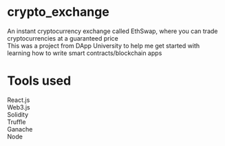 # crypto_exchange
An instant cryptocurrency exchange called EthSwap, where you can trade cryptocurrencies at a guaranteed price
<br />
This was a project from DApp University to help me get started with learning how to write smart contracts/blockchain apps
<br />
# Tools used
React.js
<br/>
Web3.js
<br/>
Solidity
<br/>
Truffle
<br/>
Ganache
<br/>
Node
